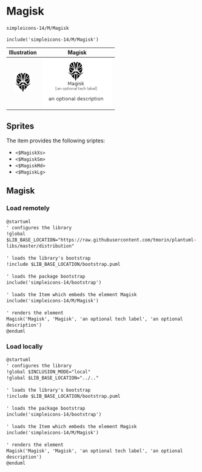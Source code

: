 # Magisk


```text
simpleicons-14/M/Magisk
```

```text
include('simpleicons-14/M/Magisk')
```



| Illustration | Magisk |
| :---: | :---: |
| ![illustration for Illustration](../../simpleicons-14/M/Magisk.png) | ![illustration for Magisk](../../simpleicons-14/M/Magisk.Local.png) |



## Sprites
The item provides the following sriptes:

- `<$MagiskXs>`
- `<$MagiskSm>`
- `<$MagiskMd>`
- `<$MagiskLg>`





## Magisk

### Load remotely
```plantuml
@startuml
' configures the library
!global $LIB_BASE_LOCATION="https://raw.githubusercontent.com/tmorin/plantuml-libs/master/distribution"

' loads the library's bootstrap
!include $LIB_BASE_LOCATION/bootstrap.puml

' loads the package bootstrap
include('simpleicons-14/bootstrap')

' loads the Item which embeds the element Magisk
include('simpleicons-14/M/Magisk')

' renders the element
Magisk('Magisk', 'Magisk', 'an optional tech label', 'an optional description')
@enduml
```

### Load locally
```plantuml
@startuml
' configures the library
!global $INCLUSION_MODE="local"
!global $LIB_BASE_LOCATION="../.."

' loads the library's bootstrap
!include $LIB_BASE_LOCATION/bootstrap.puml

' loads the package bootstrap
include('simpleicons-14/bootstrap')

' loads the Item which embeds the element Magisk
include('simpleicons-14/M/Magisk')

' renders the element
Magisk('Magisk', 'Magisk', 'an optional tech label', 'an optional description')
@enduml
```

